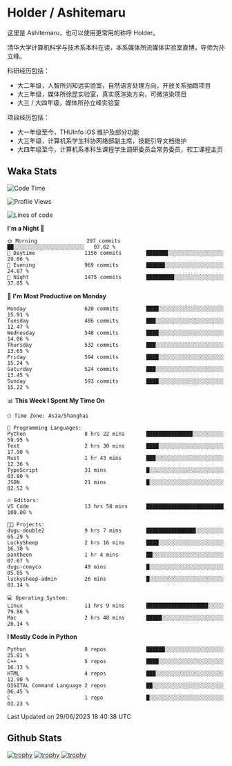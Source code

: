 # Holder / Ashitemaru

这里是 Ashitemaru，也可以使用更常用的称呼 Holder。

清华大学计算机科学与技术系本科在读，本系媒体所流媒体实验室直博，导师为孙立峰。

科研经历包括：

- 大二年级，人智所刘知远实验室，自然语言处理方向，开放关系抽取项目
- 大三年级，媒体所徐昆实验室，真实感渲染方向，可微渲染项目
- 大三 / 大四年级，媒体所孙立峰实验室

项目经历包括：

- 大一年级至今，THUInfo iOS 维护及部分功能
- 大三年级，计算机系学生科协网络部副主席，技能引导文档维护
- 大四年级至今，计算机系本科生课程学生调研委员会常务委员，软工课程主页

## Waka Stats

<!--START_SECTION:waka-->
![Code Time](http://img.shields.io/badge/Code%20Time-954%20hrs%202%20mins-blue)

![Profile Views](http://img.shields.io/badge/Profile%20Views-4-blue)

![Lines of code](https://img.shields.io/badge/From%20Hello%20World%20I%27ve%20Written-2.8%20million%20lines%20of%20code-blue)

**I'm a Night 🦉** 

```text
🌞 Morning                297 commits         ██░░░░░░░░░░░░░░░░░░░░░░░   07.62 % 
🌆 Daytime                1156 commits        ███████░░░░░░░░░░░░░░░░░░   29.66 % 
🌃 Evening                969 commits         ██████░░░░░░░░░░░░░░░░░░░   24.87 % 
🌙 Night                  1475 commits        █████████░░░░░░░░░░░░░░░░   37.85 % 
```
📅 **I'm Most Productive on Monday** 

```text
Monday                   620 commits         ████░░░░░░░░░░░░░░░░░░░░░   15.91 % 
Tuesday                  486 commits         ███░░░░░░░░░░░░░░░░░░░░░░   12.47 % 
Wednesday                548 commits         ████░░░░░░░░░░░░░░░░░░░░░   14.06 % 
Thursday                 532 commits         ███░░░░░░░░░░░░░░░░░░░░░░   13.65 % 
Friday                   594 commits         ████░░░░░░░░░░░░░░░░░░░░░   15.24 % 
Saturday                 524 commits         ███░░░░░░░░░░░░░░░░░░░░░░   13.45 % 
Sunday                   593 commits         ████░░░░░░░░░░░░░░░░░░░░░   15.22 % 
```


📊 **This Week I Spent My Time On** 

```text
🕑︎ Time Zone: Asia/Shanghai

💬 Programming Languages: 
Python                   8 hrs 22 mins       ███████████████░░░░░░░░░░   59.95 % 
Text                     2 hrs 30 mins       ████░░░░░░░░░░░░░░░░░░░░░   17.90 % 
Rust                     1 hr 43 mins        ███░░░░░░░░░░░░░░░░░░░░░░   12.36 % 
TypeScript               31 mins             █░░░░░░░░░░░░░░░░░░░░░░░░   03.80 % 
JSON                     21 mins             █░░░░░░░░░░░░░░░░░░░░░░░░   02.52 % 

🔥 Editors: 
VS Code                  13 hrs 58 mins      █████████████████████████   100.00 % 

🐱‍💻 Projects: 
dugu-double2             9 hrs 7 mins        ████████████████░░░░░░░░░   65.29 % 
LuckySheep               2 hrs 16 mins       ████░░░░░░░░░░░░░░░░░░░░░   16.30 % 
pantheon                 1 hr 4 mins         ██░░░░░░░░░░░░░░░░░░░░░░░   07.67 % 
dugu-comyco              49 mins             █░░░░░░░░░░░░░░░░░░░░░░░░   05.85 % 
luckysheep-admin         26 mins             █░░░░░░░░░░░░░░░░░░░░░░░░   03.14 % 

💻 Operating System: 
Linux                    11 hrs 9 mins       ████████████████████░░░░░   79.86 % 
Mac                      2 hrs 48 mins       █████░░░░░░░░░░░░░░░░░░░░   20.14 % 
```

**I Mostly Code in Python** 

```text
Python                   8 repos             ██████░░░░░░░░░░░░░░░░░░░   25.81 % 
C++                      5 repos             ████░░░░░░░░░░░░░░░░░░░░░   16.13 % 
HTML                     4 repos             ███░░░░░░░░░░░░░░░░░░░░░░   12.90 % 
DIGITAL Command Language 2 repos             ██░░░░░░░░░░░░░░░░░░░░░░░   06.45 % 
C                        1 repo              █░░░░░░░░░░░░░░░░░░░░░░░░   03.23 % 
```




 Last Updated on 29/06/2023 18:40:38 UTC
<!--END_SECTION:waka-->

## Github Stats

[![trophy](https://github-profile-trophy.vercel.app/?username=Ashitemaru&column=7)](https://github.com/Ashitemaru)
[![trophy](https://github-readme-stats.vercel.app/api?username=Ashitemaru&show_icons=true&include_all_commits=true)](https://github.com/Ashitemaru)
[![trophy](https://github-readme-stats.vercel.app/api/top-langs/?username=Ashitemaru&layout=compact)](https://github.com/Ashitemaru)

<!--
**Ashitemaru/Ashitemaru** is a ✨ _special_ ✨ repository because its `README.md` (this file) appears on your GitHub profile.

Here are some ideas to get you started:

- 🔭 I’m currently working on ...
- 🌱 I’m currently learning ...
- 👯 I’m looking to collaborate on ...
- 🤔 I’m looking for help with ...
- 💬 Ask me about ...
- 📫 How to reach me: ...
- 😄 Pronouns: ...
- ⚡ Fun fact: ...
-->
